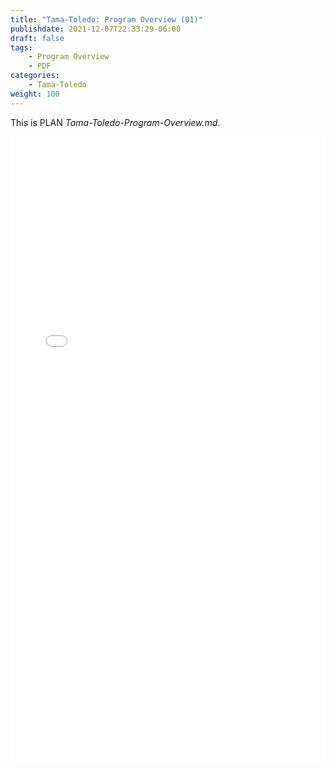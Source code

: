 ```yaml
---
title: "Tama-Toledo: Program Overview (01)"
publishdate: 2021-12-07T22:33:29-06:00
draft: false
tags:
    - Program Overview
    - PDF
categories:
    - Tama-Toledo
weight: 100
---
```

This is PLAN _Tama-Toledo-Program-Overview.md_.

<embed width=100% height=1000 src="./../../pdfs/01_TamaToledo_ProgramOverview-Binder.pdf"></embed>
